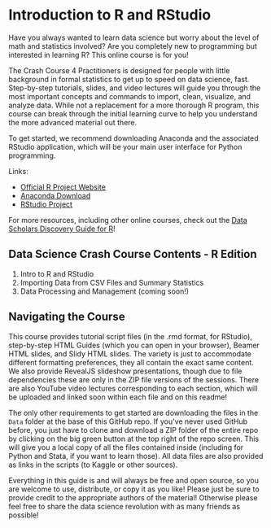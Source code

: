 # Introduction to R and RStudio

Have you always wanted to learn data science but worry about the level of math and statistics involved? Are you completely new to programming but interested in learning R? This online course is for you! 

The Crash Course 4 Practitioners is designed for people with little background in formal statistics to get up to speed on data science, fast. Step-by-step tutorials, slides, and video lectures will guide you through the most important concepts and commands to import, clean, visualize, and analyze data. While not a replacement for a more thorough R program, this course can break through the initial learning curve to help you understand the more advanced material out there.

To get started, we recommend downloading Anaconda and the associated RStudio application, which will be your main user interface for Python programming.

Links:
- [Official R Project Website](https://www.r-project.org/)
- [Anaconda Download](https://www.anaconda.com/download/)
- [RStudio Project](https://www.rstudio.com/)

For more resources, including other online courses, check out the [Data Scholars Discovery Guide for R](https://data-scholars-discovery.github.io/contents/r)!

## Data Science Crash Course Contents - R Edition

1. Intro to R and RStudio
2. Importing Data from CSV Files and Summary Statistics
3. Data Processing and Management (coming soon!)

## Navigating the Course

This course provides tutorial script files (in the .rmd format, for RStudio), step-by-step HTML Guides (which you can open in your browser), Beamer HTML slides, and Slidy HTML slides. The variety is just to accommodate different formatting preferences, they all contain the exact same content. We also provide RevealJS slideshow presentations, though due to file dependencies these are only in the ZIP file versions of the sessions. There are also YouTube video lectures corresponding to each section, which will be uploaded and linked soon within each file and on this readme! 

The only other requirements to get started are downloading the files in the `Data` folder at the base of this GitHub repo. If you've never used GitHub before, you just have to clone and download a ZIP folder of the entire repo by clicking on the big green button at the top right of the repo screen. This will give you a local copy of all the files contained inside (including for Python and Stata, if you want to learn those). All data files are also provided as links in the scripts (to Kaggle or other sources).

Everything in this guide is and will always be free and open source, so you are welcome to use, distribute, or copy it as you like! Please just be sure to provide credit to the appropriate authors of the material! Otherwise please feel free to share the data science revolution with as many friends as possible!
